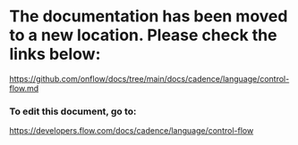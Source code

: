# The documentation has been moved to a new location. Please check the links below:

https://github.com/onflow/docs/tree/main/docs/cadence/language/control-flow.md

### To edit this document, go to:

https://developers.flow.com/docs/cadence/language/control-flow

